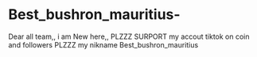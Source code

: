 # Best_bushron_mauritius-
Dear all team,, i am New here,, PLZZZ SURPORT my accout tiktok on coin and followers PLZZZ my nikname Best_bushron_mauritius 
